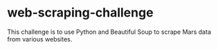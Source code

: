 # web-scraping-challenge

This challenge is to use Python and Beautiful Soup to scrape Mars data from various websites.
